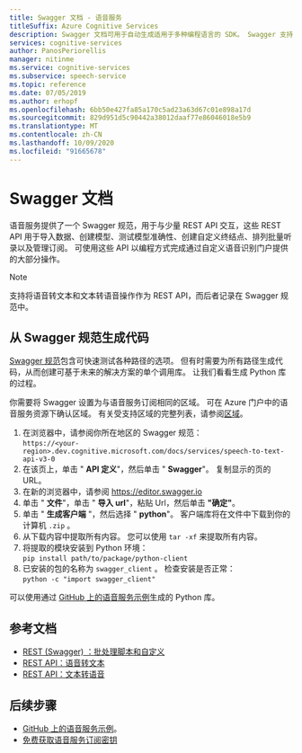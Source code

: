 ```yaml
---
title: Swagger 文档 - 语音服务
titleSuffix: Azure Cognitive Services
description: Swagger 文档可用于自动生成适用于多种编程语言的 SDK。 Swagger 支持服务中的所有操作
services: cognitive-services
author: PanosPeriorellis
manager: nitinme
ms.service: cognitive-services
ms.subservice: speech-service
ms.topic: reference
ms.date: 07/05/2019
ms.author: erhopf
ms.openlocfilehash: 6bb50e427fa85a170c5ad23a63d67c01e898a17d
ms.sourcegitcommit: 829d951d5c90442a38012daaf77e86046018e5b9
ms.translationtype: MT
ms.contentlocale: zh-CN
ms.lasthandoff: 10/09/2020
ms.locfileid: "91665678"
---
```

# <a name="swagger-documentation"></a>Swagger 文档

语音服务提供了一个 Swagger 规范，用于与少量 REST API 交互，这些 REST API 用于导入数据、创建模型、测试模型准确性、创建自定义终结点、排列批量听录以及管理订阅。 可使用这些 API 以编程方式完成通过自定义语音识别门户提供的大部分操作。

> [!NOTE]
> 支持将语音转文本和文本转语音操作作为 REST API，而后者记录在 Swagger 规范中。

## <a name="generating-code-from-the-swagger-specification"></a>从 Swagger 规范生成代码

[Swagger 规范](https://westus.dev.cognitive.microsoft.com/docs/services/speech-to-text-api-v3-0)包含可快速测试各种路径的选项。 但有时需要为所有路径生成代码，从而创建可基于未来的解决方案的单个调用库。 让我们看看生成 Python 库的过程。

你需要将 Swagger 设置为与语音服务订阅相同的区域。 可在 Azure 门户中的语音服务资源下确认区域。 有关受支持区域的完整列表，请参阅[区域](regions.md)。

1. 在浏览器中，请参阅你所在地区的 Swagger 规范：  
       `https://<your-region>.dev.cognitive.microsoft.com/docs/services/speech-to-text-api-v3-0`
1. 在该页上，单击 " **API 定义**"，然后单击 " **Swagger**"。 复制显示的页的 URL。
1. 在新的浏览器中，请参阅 https://editor.swagger.io
1. 单击 " **文件**"，单击 " **导入 url**"，粘贴 Url，然后单击 **"确定"**。
1. 单击 " **生成客户端** "，然后选择 " **python**"。 客户端库将在文件中下载到你的计算机 `.zip` 。
1. 从下载内容中提取所有内容。 您可以使用 `tar -xf` 来提取所有内容。
1. 将提取的模块安装到 Python 环境：  
       `pip install path/to/package/python-client`
1. 已安装的包的名称为 `swagger_client` 。 检查安装是否正常：  
       `python -c "import swagger_client"`

可以使用通过 [GitHub 上的语音服务示例](https://aka.ms/csspeech/samples)生成的 Python 库。

## <a name="reference-docs"></a>参考文档

* [REST (Swagger) ：批处理脚本和自定义](https://westus.dev.cognitive.microsoft.com/docs/services/speech-to-text-api-v3-0)
* [REST API：语音转文本](rest-speech-to-text.md)
* [REST API：文本转语音](rest-text-to-speech.md)

## <a name="next-steps"></a>后续步骤

* [GitHub 上的语音服务示例](https://aka.ms/csspeech/samples)。
* [免费获取语音服务订阅密钥](overview.md#try-the-speech-service-for-free)
